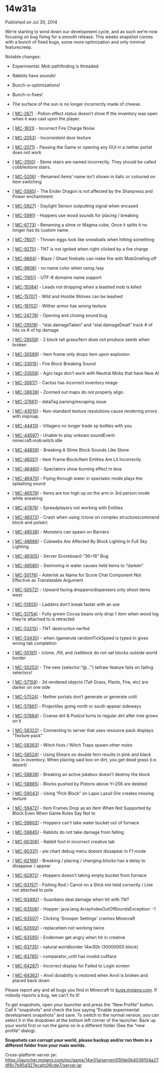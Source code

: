 # 14w31a
Published on Jul 30, 2014

We’re starting to wind down our development cycle, and as such we’re now
focusing on bug fixing for a smooth release. This weeks snapshot comes with a
bunch of fixed bugs, some more optimization and only minimal featurecreep.

Notable changes:

  * Experimental: Mob pathfinding is threaded.
  * Rabbits have sounds!
  * Bunch-o-optimizations!
  * Bunch-o-fixes!
  * The surface of the sun is no longer incorrectly made of cheese.

  * [ [MC-267](https://bugs.mojang.com/browse/MC-267)] - Potion effect status doesn’t show If the inventory was open when it was cast upon the player.

  * [ [MC-1831](https://bugs.mojang.com/browse/MC-1831)] - Incorrect Fire Charge Noise
  * [ [MC-2053](https://bugs.mojang.com/browse/MC-2053)] - Inconsistent door texture
  * [ [MC-2071](https://bugs.mojang.com/browse/MC-2071)] - Pausing the Game or opening any GUI in a nether portal does not work
  * [ [MC-3100](https://bugs.mojang.com/browse/MC-3100)] - Stone stairs are named incorrectly. They should be called cobblestone stairs.
  * [ [MC-5206](https://bugs.mojang.com/browse/MC-5206)] - Renamed items’ name isn’t shown in italic or coloured on item switching
  * [ [MC-5585](https://bugs.mojang.com/browse/MC-5585)] - The Ender Dragon is not affected by the Sharpness and Power enchantment
  * [ [MC-5927](https://bugs.mojang.com/browse/MC-5927)] - Daylight Sensor outputting signal when encased
  * [ [MC-5991](https://bugs.mojang.com/browse/MC-5991)] - Hoppers use wood sounds for placing / breaking
  * [ [MC-6773](https://bugs.mojang.com/browse/MC-6773)] - Renaming a slime or Magma cube, Once it splits it no longer has its custom name.
  * [ [MC-7807](https://bugs.mojang.com/browse/MC-7807)] - Thrown eggs look like snowballs when hitting something
  * [ [MC-9275](https://bugs.mojang.com/browse/MC-9275)] - TNT is not ignited when right-clicked by a fire charge
  * [ [MC-9664](https://bugs.mojang.com/browse/MC-9664)] - Blaze / Ghast fireballs can make fire with MobGriefing off
  * [ [MC-9806](https://bugs.mojang.com/browse/MC-9806)] - no name color when using /say
  * [ [MC-11651](https://bugs.mojang.com/browse/MC-11651)] - UTF-8 domaine name support
  * [ [MC-15084](https://bugs.mojang.com/browse/MC-15084)] - Leads not dropping when a leashed mob is killed
  * [ [MC-15707](https://bugs.mojang.com/browse/MC-15707)] - Wild and Hostile Wolves can be leashed
  * [ [MC-19702](https://bugs.mojang.com/browse/MC-19702)] - Wither armor has wrong texture
  * [ [MC-24778](https://bugs.mojang.com/browse/MC-24778)] - Opening and closing sound bug
  * [ [MC-29518](https://bugs.mojang.com/browse/MC-29518)] - “stat.damageTaken” and “stat.damageDealt” track # of hits vs # of hp damage
  * [ [MC-29559](https://bugs.mojang.com/browse/MC-29559)] - 2 block tall grass/fern does not produce seeds when broken
  * [ [MC-30589](https://bugs.mojang.com/browse/MC-30589)] - Item frame only drops item upon explosion
  * [ [MC-33015](https://bugs.mojang.com/browse/MC-33015)] - Fire Block Breaking Sound
  * [ [MC-33558](https://bugs.mojang.com/browse/MC-33558)] - Agro tags don’t work with Neutral Mobs that have New AI
  * [ [MC-35617](https://bugs.mojang.com/browse/MC-35617)] - Cactus has incorrect inventory image
  * [ [MC-36639](https://bugs.mojang.com/browse/MC-36639)] - Zoomed out maps do not properly align.
  * [ [MC-37661](https://bugs.mojang.com/browse/MC-37661)] - dataTag parsing/escaping issue
  * [ [MC-43010](https://bugs.mojang.com/browse/MC-43010)] - Non-standard texture resolutions cause rendering errors with mipmap
  * [ [MC-44413](https://bugs.mojang.com/browse/MC-44413)] - Villagers no longer trade xp bottles with you
  * [ [MC-44597](https://bugs.mojang.com/browse/MC-44597)] - Unable to play unkown soundEvent: minecraft:mob:witch.idle
  * [ [MC-44859](https://bugs.mojang.com/browse/MC-44859)] - Breaking A Slime Block Sounds Like Stone
  * [ [MC-46051](https://bugs.mojang.com/browse/MC-46051)] - Item Frame Block/Item Entities Are Lit Incorrectly
  * [ [MC-46460](https://bugs.mojang.com/browse/MC-46460)] - Spectators show burning effect in lava
  * [ [MC-46470](https://bugs.mojang.com/browse/MC-46470)] - Flying through water in spectator mode plays the splashing sound
  * [ [MC-46579](https://bugs.mojang.com/browse/MC-46579)] - Items are too high up on the arm in 3rd person mode while sneaking
  * [ [MC-47878](https://bugs.mojang.com/browse/MC-47878)] - Spreadplayers not working with Entities
  * [ [MC-48372](https://bugs.mojang.com/browse/MC-48372)] - Crash when using /clone on complex structure(command block and pulser)
  * [ [MC-48538](https://bugs.mojang.com/browse/MC-48538)] - Monsters can spawn on Barriers
  * [ [MC-48666](https://bugs.mojang.com/browse/MC-48666)] - Cobwebs Are Affected By Block Lighting In Full Sky Lighting
  * [ [MC-49305](https://bugs.mojang.com/browse/MC-49305)] - Server Scoreboard “36>16” Bug
  * [ [MC-49580](https://bugs.mojang.com/browse/MC-49580)] - Swimming in water causes held items to “darken”
  * [ [MC-50176](https://bugs.mojang.com/browse/MC-50176)] - Asterisk as Name for Score Chat Component Not Effective as Translatable Argument
  * [ [MC-50572](https://bugs.mojang.com/browse/MC-50572)] - Upward facing droppers/dispensers only shoot items west
  * [ [MC-51655](https://bugs.mojang.com/browse/MC-51655)] - Ladders don’t break faster with an axe
  * [ [MC-51754](https://bugs.mojang.com/browse/MC-51754)] - Fully grown Cocoa beans only drop 1 item when wood log they’re attached to is retracted
  * [ [MC-53215](https://bugs.mojang.com/browse/MC-53215)] - TNT destruction nerfed
  * [ [MC-53430](https://bugs.mojang.com/browse/MC-53430)] - when /gamerule randomTickSpeed is typed in gives wrong tab completion
  * [ [MC-55191](https://bugs.mojang.com/browse/MC-55191)] - /clone, /fill, and /setblock do not set blocks outside world border
  * [ [MC-55253](https://bugs.mojang.com/browse/MC-55253)] - The new {selector:”@…”} tellraw feature fails on failing selectors!
  * [ [MC-57159](https://bugs.mojang.com/browse/MC-57159)] - 2d rendered objects (Tall Grass, Plants, Fire, etc) are darker on one side
  * [ [MC-57524](https://bugs.mojang.com/browse/MC-57524)] - Nether portals don’t generate or generate unlit
  * [ [MC-57861](https://bugs.mojang.com/browse/MC-57861)] - Projectiles going north or south appear sideways
  * [ [MC-57884](https://bugs.mojang.com/browse/MC-57884)] - Coarse dirt & Podzol turns to regular dirt after tree grows on it
  * [ [MC-58322](https://bugs.mojang.com/browse/MC-58322)] - Connecting to server that uses resource pack displays “Texture pack”
  * [ [MC-58363](https://bugs.mojang.com/browse/MC-58363)] - Witch Huts / Witch Traps spawn other mobs
  * [ [MC-58524](https://bugs.mojang.com/browse/MC-58524)] - Using Shears on double fern results in pink and black box in inventory. When placing said box on dirt, you get dead grass (i.e. desert)
  * [ [MC-58838](https://bugs.mojang.com/browse/MC-58838)] - Breaking an active jukebox doesn’t destroy the block
  * [ [MC-58985](https://bugs.mojang.com/browse/MC-58985)] - Blocks pushed by Pistons above Y=256 are deleted
  * [ [MC-59043](https://bugs.mojang.com/browse/MC-59043)] - Using “Pick Block” on Lapis Lazuli Ore creates missing texture
  * [ [MC-59472](https://bugs.mojang.com/browse/MC-59472)] - Item Frames Drop as an Item When Not Supported by Block Even When Game Rules Say Not to
  * [ [MC-59602](https://bugs.mojang.com/browse/MC-59602)] - Hoppers can’t take water bucket out of furnace
  * [ [MC-59845](https://bugs.mojang.com/browse/MC-59845)] - Rabbits do not take damage from falling
  * [ [MC-60306](https://bugs.mojang.com/browse/MC-60306)] - Rabbit foot in incorrect creative tab
  * [ [MC-60331](https://bugs.mojang.com/browse/MC-60331)] - pie chart debug menu doesnt dissapear in F1 mode
  * [ [MC-62166](https://bugs.mojang.com/browse/MC-62166)] - Breaking / placing / changing blocks has a delay to disappear / appear
  * [ [MC-62972](https://bugs.mojang.com/browse/MC-62972)] - Hoppers doesn’t taking empty bucket from furnace
  * [ [MC-63157](https://bugs.mojang.com/browse/MC-63157)] - Fishing Rod / Carrot on a Stick not held correctly / Line not attached to pole
  * [ [MC-63492](https://bugs.mojang.com/browse/MC-63492)] - Guardians deal damage when hit with TNT
  * [ [MC-63506](https://bugs.mojang.com/browse/MC-63506)] - Hopper: java.lang.ArrayIndexOutOfBoundsException: -1
  * [ [MC-63507](https://bugs.mojang.com/browse/MC-63507)] - Clicking ‘Snooper Settings’ crashes Minecraft
  * [ [MC-63592](https://bugs.mojang.com/browse/MC-63592)] - replaceitem not working twice
  * [ [MC-63595](https://bugs.mojang.com/browse/MC-63595)] - Endermen get angry when hit in creative
  * [ [MC-63735](https://bugs.mojang.com/browse/MC-63735)] - natural worldborder 14w30b (30000000 block)
  * [ [MC-63785](https://bugs.mojang.com/browse/MC-63785)] - comparator_unlit has invalid cullface
  * [ [MC-64287](https://bugs.mojang.com/browse/MC-64287)] - Incorrect display for Failed to Login screen
  * [ [MC-64362](https://bugs.mojang.com/browse/MC-64362)] - Anvil durability is restored when Anvil is broken and placed back down

Please report any and all bugs you find in Minecraft to
[bugs.mojang.com](https://bugs.mojang.com). If nobody reports a bug, we can’t
fix it!

To get snapshots, open your launcher and press the “New Profile” button. Call
it “snapshots” and check the box saying “Enable experimental development
snapshots” and save. To switch to the normal version, you can select it in the
dropdown at the bottom left corner of the launcher. Back up your world first
or run the game on in a different folder (See the “new profile” dialog).

**Snapshots can corrupt your world, please backup and/or run them in a
different folder from your main worlds.**

Cross-platform server jar:
<https://launcher.mojang.com/mc/game/14w31a/server/05fde0b4039104a27df8c7b95d327ecafc06cde7/server.jar>


